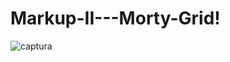 # Markup-II---Morty-Grid!

<img src="https://user-images.githubusercontent.com/113385187/192630245-a9c22588-dba6-4969-8555-ed64356db4c0.PNG" alt="captura">
